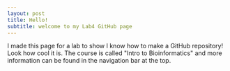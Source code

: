 ```yaml
---
layout: post
title: Hello!
subtitle: welcome to my Lab4 GitHub page
---
```


I made this page for a lab to show I know how to make a GitHub repository! Look how cool it is. 
The course is called "Intro to Bioinformatics" and more information can be found in the navigation bar at the top.
